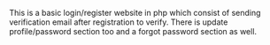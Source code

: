 This is a basic login/register website in php which consist of sending verification email after registration to verify. There is update profile/password section too and a forgot password section as well.
